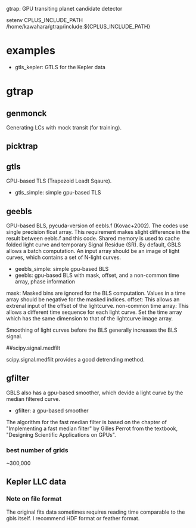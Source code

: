gtrap: GPU transiting planet candidate detector

setenv CPLUS_INCLUDE_PATH /home/kawahara/gtrap/include:${CPLUS_INCLUDE_PATH}


# examples

- gtls_kepler: GTLS for the Kepler data



# gtrap

## genmonck

Generating LCs with mock transit (for training).

## picktrap


## gtls

GPU-based TLS (Trapezoid Leadt Sqaure).

- gtls_simple: simple gpu-based TLS

## geebls

GPU-based BLS, pycuda-version of eebls.f (Kovac+2002). The codes use single precision float array. This requirement makes slight difference in the result between eebls.f and this code. Shared memory is used to cache folded light curve and temporary Signal Residue (SR). By default, GBLS allows a batch computation. An input array should be an image of light curves, which contains a set of N-light curves. 

- geebls_simple: simple gpu-based BLS
- geebls: gpu-based BLS with mask, offset, and a non-common time array, phase information

mask: Masked bins are ignored for the BLS computation. Values in a time array should be negative for the masked indices.
offset: This allows an extrenal input of the offset of the lightcurve.
non-common time array: This allows a different time sequence for each light curve. Set the time array which has the same dimension to that of the lightcurve image array.

Smoothing of light curves before the BLS generally increases the BLS signal. 

##scipy.signal.medfilt

scipy.signal.medfilt provides a good detrending method.

## gfilter

GBLS also has a gpu-based smoother, which devide a light curve by the median filtered curve.

- gfilter: a gpu-based smoother

The algorithm for the fast median filter is based on the chapter of "Implementing a fast median filter" by Gilles Perrot from the textbook, "Designing Scientific Applications on GPUs".

### best number of grids

~300,000

## Kepler LLC data

### Note on file format

The original fits data sometimes requires reading time comparable to the gbls itself. I recommend HDF format or feather format.
